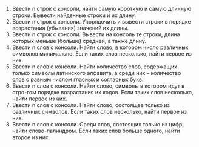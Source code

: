 1. Ввести n строк с консоли, найти самую короткую и самую длинную строки. Вывести найденные строки и их длину.
2. Ввести n строк с консоли. Упорядочить и вывести строки в порядке возрастания (убывания) значений их длины.
3. Ввести n строк с консоли. Вывести на консоль те строки, длина которых меньше (больше) средней, а также длину.
4. Ввести n слов с консоли. Найти слово, в котором число различных символов минимально. Если таких слов несколько, найти первое из них. 
5. Ввести n слов с консоли. Найти количество слов, содержащих только символы латинского алфавита, а среди них – количество слов с равным числом гласных и согласных букв. 
6. Ввести n слов с консоли. Найти слово, символы в котором идут в стро-гом порядке возрастания их кодов. Если таких слов несколько, найти первое из них.
7. Ввести n слов с консоли. Найти слово, состоящее только из различных символов. Если таких слов несколько, найти первое из них.
8. Ввести n слов с консоли. Среди слов, состоящих только из цифр, найти слово-палиндром. Если таких слов больше одного, найти второе из них.